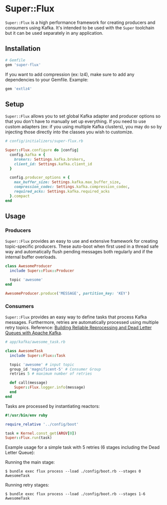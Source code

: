 # Super::Flux

`Super::Flux` is a high performance framework for creating producers and consumers using Kafka. It's intended to be used with the `Super` toolchain but it can be used separately in any application.

## Installation

```ruby
# Gemfile
gem 'super-flux'
```

If you want to add compression (ex: lz4), make sure to add any dependencies to your Gemfile. Example:

```ruby
gem 'extlz4'
```

## Setup

`Super::Flux` allows you to set global Kafka adapter and producer options so that you don't have to manually set up everything. If you need to use custom adapters (ex: if you using multiple Kafka clusters), you may do so by injecting those directly into the classes you wish to customize.

```ruby
# config/initializers/super-flux.rb

Super::Flux.configure do |config|
  config.kafka = {
    brokers: Settings.kafka.brokers,
    client_id: Settings.kafka.client_id
  }

  config.producer_options = {
    max_buffer_size: Settings.kafka.max_buffer_size,
    compression_codec: Settings.kafka.compression_codec,
    required_acks: Settings.kafka.required_acks
  }.compact
end
```

## Usage

### Producers

`Super::Flux` provides an easy to use and extensive framework for creating topic-specific producers. These auto-boot when first used in a thread safe way and automatically flush pending messages both regularly and if the internal buffer overloads.

```ruby
class AwesomeProducer
  include Super::Flux::Producer

  topic 'awesome'
end

AwesomeProducer.produce('MESSAGE', partition_key: 'KEY')
```

### Consumers
`Super::Flux` provides an easy way to define tasks that process Kafka messages. Furthermore, retries are automatically processed using multiple retry topics. Reference: [Building Reliable Reprocessing and Dead Letter Queues with Apache Kafka](https://eng.uber.com/reliable-reprocessing/).

```ruby
# app/kafka/awesome_task.rb

class AwesomeTask
  include Super::Flux::Task

  topic 'awesome' # input topic
  group_id 'magnificent-5' # Consumer Group
  retries 5 # maximum number of retries

  def call(message)
    Super::Flux.logger.info(message)
  end
end
```

Tasks are processed by instantiating reactors:

```ruby
#!/usr/bin/env ruby

require_relative '../config/boot'

task = Kernel.const_get(ARGV[0])
Super::Flux.run(task)
```

Example usage for a simple task with 5 retries (6 stages including the Dead Letter Queue):

Running the main stage:
```
$ bundle exec flux process --load ./config/boot.rb --stages 0 AwesomeTask
```

Running retry stages:
```
$ bundle exec flux process --load ./config/boot.rb --stages 1-6 AwesomeTask
```
